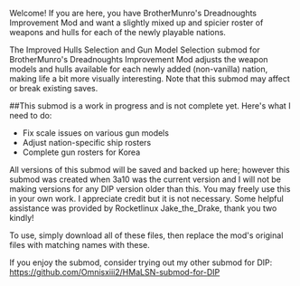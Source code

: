 Welcome! If you are here, you have BrotherMunro's Dreadnoughts Improvement Mod and want a slightly mixed up and spicier roster of weapons and hulls for each of the newly playable nations.

The Improved Hulls Selection and Gun Model Selection submod for BrotherMunro's Dreadnoughts Improvement Mod adjusts the weapon models and hulls available for each newly added (non-vanilla) nation, making life a bit more visually interesting. Note that this submod may affect or break existing saves.

##This submod is a work in progress and is not complete yet. Here's what I need to do:
* Fix scale issues on various gun models
* Adjust nation-specific ship rosters
* Complete gun rosters for Korea

All versions of this submod will be saved and backed up here; however this submod was created when 3a10 was the current version and I will not be making versions for any DIP version older than this. You may freely use this in your own work. I appreciate credit but it is not necessary. Some helpful assistance was provided by Rocketlinux Jake_the_Drake, thank you two kindly!

To use, simply download all of these files, then replace the mod's original files with matching names with these.

If you enjoy the submod, consider trying out my other submod for DIP: https://github.com/Omnisxiii2/HMaLSN-submod-for-DIP
